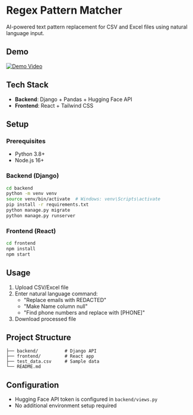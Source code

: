 
# Regex Pattern Matcher

AI-powered text pattern replacement for CSV and Excel files using natural language input.

## Demo
[![Demo Video](https://img.youtube.com/vi/SMoFBOFIw0A/maxresdefault.jpg)](https://youtu.be/SMoFBOFIw0A)

## Tech Stack
- **Backend**: Django + Pandas + Hugging Face API
- **Frontend**: React + Tailwind CSS

## Setup

### Prerequisites
- Python 3.8+
- Node.js 16+

### Backend (Django)
```bash
cd backend
python -m venv venv
source venv/bin/activate  # Windows: venv\Scripts\activate
pip install -r requirements.txt
python manage.py migrate
python manage.py runserver
```

### Frontend (React)
```bash
cd frontend
npm install
npm start
```

## Usage
1. Upload CSV/Excel file
2. Enter natural language command:
   - "Replace emails with REDACTED"
   - "Make Name column null"
   - "Find phone numbers and replace with [PHONE]"
3. Download processed file

## Project Structure
```
├── backend/          # Django API
├── frontend/         # React app
├── test_data.csv     # Sample data
└── README.md
```

## Configuration
- Hugging Face API token is configured in `backend/views.py`
- No additional environment setup required
